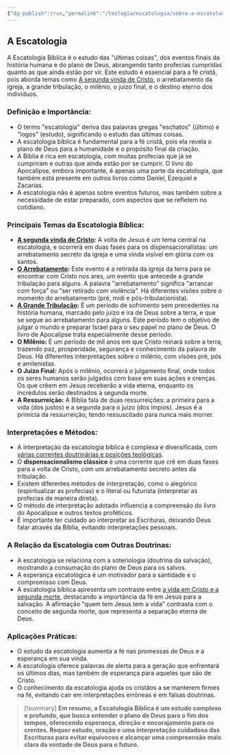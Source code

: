 ```yaml
---
{"dg-publish":true,"permalink":"/teologia/escatologia/sobre-a-escatologia/","title":"Sobre a Escatologia","metatags":{"description":"aborda temas como A segunda vinda de Cristo, o arrebatamento da igreja, a grande tribulação, o milênio, o juízo final, e o destino eterno dos indivíduos."},"pinned":true,"tags":["Escatologia"],"noteIcon":"1","updated":"2025-01-19T18:44:25.372-03:00"}
---
```



## A Escatologia

A Escatologia Bíblica é o estudo das "últimas coisas", dos eventos finais da história humana e do plano de Deus, abrangendo tanto profecias cumpridas quanto as que ainda estão por vir. Este estudo é essencial para a fé cristã, pois aborda temas como [A segunda vinda de Cristo](A%20segunda%20vinda%20de%20Cristo.md), o arrebatamento da igreja, a grande tribulação, o milênio, o juízo final, e o destino eterno dos indivíduos.

### **Definição e Importância:**

- O termo "escatologia" deriva das palavras gregas "eschatos" (último) e "logos" (estudo), significando o estudo das últimas coisas.
- A escatologia bíblica é fundamental para a fé cristã, pois ela revela o plano de Deus para a humanidade e o propósito final da criação.
- A Bíblia é rica em escatologia, com muitas profecias que já se cumpriram e outras que ainda estão por se cumprir. O livro do Apocalipse, embora importante, é apenas uma parte da escatologia, que também está presente em outros livros como Daniel, Ezequiel e Zacarias.
- A escatologia não é apenas sobre eventos futuros, mas também sobre a necessidade de estar preparado, com aspectos que se refletem no cotidiano.

### **Principais Temas da Escatologia Bíblica:**

- **[A segunda vinda de Cristo](A%20segunda%20vinda%20de%20Cristo.md):** A volta de Jesus é um tema central na escatologia, e ocorrerá em duas fases para os dispensacionalistas: um arrebatamento secreto da igreja e uma vinda visível em glória com os santos.
- **[O Arrebatamento](Arrebatamento%20e%20a%20Grande%20Tribulação.md):** Este evento é a retirada da igreja da terra para se encontrar com Cristo nos ares, um evento que antecede a grande tribulação para alguns. A palavra "arrebatamento" significa "arrancar com força" ou "ser retirado com violência". Há diferentes visões sobre o momento do arrebatamento (pré, midi e pós-tribulacionista).
- **[A Grande Tribulação](A-Tribulacao.md):** É um período de sofrimento sem precedentes na história humana, marcado pelo juízo e ira de Deus sobre a terra, e que se segue ao arrebatamento para alguns. Este período tem o objetivo de julgar o mundo e preparar Israel para o seu papel no plano de Deus. O livro de Apocalipse trata especialmente desse período.
- **O Milênio:** É um período de mil anos em que Cristo reinará sobre a terra, trazendo paz, prosperidade, segurança e conhecimento da palavra de Deus. Há diferentes interpretações sobre o milênio, com visões pré, pós e amilenistas.
- **O Juízo Final:** Após o milênio, ocorrerá o julgamento final, onde todos os seres humanos serão julgados com base em suas ações e crenças. Os que crêem em Jesus receberão a vida eterna, enquanto os incrédulos serão destinados à segunda morte.
- **A Ressurreição:** A Bíblia fala de duas ressurreições: a primeira para a vida (dos justos) e a segunda para o juízo (dos ímpios). Jesus é a primícia da ressurreição, tendo ressuscitado para nunca mais morrer.

### **Interpretações e Métodos:**

- A interpretação da escatologia bíblica é complexa e diversificada, com [várias correntes doutrinárias e posições teológicas](Tipos-na-escatologia.md).
- O **dispensacionalismo clássico** é uma corrente que crê em duas fases para a volta de Cristo, com um arrebatamento secreto antes da tribulação.
- Existem diferentes métodos de interpretação, como o alegórico (espiritualizar as profecias) e o literal ou futurista (interpretar as profecias de maneira direta).
- O método de interpretação adotado influencia a compreensão do livro do Apocalipse e outros textos proféticos.
- É importante ter cuidado ao interpretar as Escrituras, deixando Deus falar através da Bíblia, evitando interpretações pessoais.

### **A Relação da Escatologia com Outras Doutrinas:**

- A escatologia se relaciona com a soteriologia (doutrina da salvação), mostrando a consumação do plano de Deus para os salvos.
- A esperança escatológica é um motivador para a santidade e o compromisso com Deus.
- A escatologia bíblica apresenta um contraste entre [a vida em Cristo e a segunda morte](A-segunda-morte.md), destacando a importância da fé em Jesus para a salvação. A afirmação "quem tem Jesus tem a vida" contrasta com o conceito de segunda morte, que representa a separação eterna de Deus.

### **Aplicações Práticas:**

- O estudo da escatologia aumenta a fé nas promessas de Deus e a esperança em sua vinda.
- A escatologia oferece palavras de alerta para a geração que enfrentará os últimos dias, mas também de esperança para aqueles que são de Cristo.
- O conhecimento da escatologia ajuda os cristãos a se manterem firmes na fé, evitando cair em interpretações errôneas e em falsas doutrinas.

> [!summary] **Em resumo, a Escatologia Bíblica é um estudo complexo e profundo, que busca entender o plano de Deus para o fim dos tempos, oferecendo esperança, direção e encorajamento para os crentes. Requer estudo, oração e uma interpretação cuidadosa das Escrituras para evitar equívocos e alcançar uma compreensão mais clara da vontade de Deus para o futuro.**
